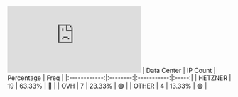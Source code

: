 ![Diagramm](https://github.com/obajay/StateSync-snapshots/blob/main/Projects/Rebus/1/README.md)
| Data Center | IP Count | Percentage | Freq |
|:------------:|:--------:|:-----------:|:-----:|
| HETZNER | 19 | 63.33% | 🔴 |
| OVH | 7 | 23.33% | 🟢 |
| OTHER | 4 | 13.33% | 🟢 |